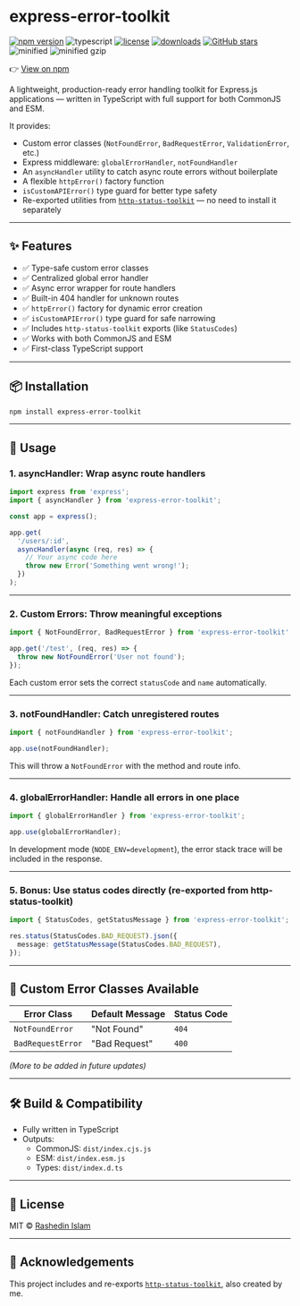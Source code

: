 # express-error-toolkit

[![npm version](https://img.shields.io/npm/v/express-error-toolkit)](https://www.npmjs.com/package/express-error-toolkit)
![typescript](https://badgen.net/badge/icon/typescript?icon=typescript&label)
[![license](https://img.shields.io/npm/l/express-error-toolkit)](https://github.com/dev-rashedin/express-error-toolkit/blob/main/LICENSE)
[![downloads](https://img.shields.io/npm/dw/express-error-toolkit)](https://www.npmjs.com/package/express-error-toolkit)
[![GitHub stars](https://img.shields.io/github/stars/dev-rashedin/express-error-toolkit?style=social)](https://github.com/dev-rashedin/express-error-toolkit/stargazers)
![minified](https://badgen.net/bundlephobia/min/express-error-toolkit)
![minified gzip](https://badgen.net/bundlephobia/minzip/express-error-toolkit)

👉 [View on npm](https://www.npmjs.com/package/express-error-toolkit)

A lightweight, production-ready error handling toolkit for Express.js applications — written in TypeScript with full support for both CommonJS and ESM.

It provides:

- Custom error classes (`NotFoundError`, `BadRequestError`, `ValidationError`, etc.)
- Express middleware: `globalErrorHandler`, `notFoundHandler`
- An `asyncHandler` utility to catch async route errors without boilerplate
- A flexible `httpError()` factory function
- `isCustomAPIError()` type guard for better type safety
- Re-exported utilities from [`http-status-toolkit`](https://www.npmjs.com/package/http-status-toolkit) — no need to install it separately

---

## ✨ Features

- ✅ Type-safe custom error classes
- ✅ Centralized global error handler
- ✅ Async error wrapper for route handlers
- ✅ Built-in 404 handler for unknown routes
- ✅ `httpError()` factory for dynamic error creation
- ✅ `isCustomAPIError()` type guard for safe narrowing
- ✅ Includes `http-status-toolkit` exports (like `StatusCodes`)
- ✅ Works with both CommonJS and ESM
- ✅ First-class TypeScript support

---

## 📦 Installation

```bash
npm install express-error-toolkit
```

---

## 📁 Usage

### 1. **asyncHandler**: Wrap async route handlers

```ts
import express from 'express';
import { asyncHandler } from 'express-error-toolkit';

const app = express();

app.get(
  '/users/:id',
  asyncHandler(async (req, res) => {
    // Your async code here
    throw new Error('Something went wrong!');
  })
);
```

---

### 2. **Custom Errors**: Throw meaningful exceptions

```ts
import { NotFoundError, BadRequestError } from 'express-error-toolkit';

app.get('/test', (req, res) => {
  throw new NotFoundError('User not found');
});
```

Each custom error sets the correct `statusCode` and `name` automatically.

---

### 3. **notFoundHandler**: Catch unregistered routes

```ts
import { notFoundHandler } from 'express-error-toolkit';

app.use(notFoundHandler);
```

This will throw a `NotFoundError` with the method and route info.

---

### 4. **globalErrorHandler**: Handle all errors in one place

```ts
import { globalErrorHandler } from 'express-error-toolkit';

app.use(globalErrorHandler);
```

In development mode (`NODE_ENV=development`), the error stack trace will be included in the response.

---

### 5. **Bonus**: Use status codes directly (re-exported from http-status-toolkit)

```ts
import { StatusCodes, getStatusMessage } from 'express-error-toolkit';

res.status(StatusCodes.BAD_REQUEST).json({
  message: getStatusMessage(StatusCodes.BAD_REQUEST),
});
```

---

## 🔧 Custom Error Classes Available

| Error Class       | Default Message | Status Code |
| ----------------- | --------------- | ----------- |
| `NotFoundError`   | "Not Found"     | `404`       |
| `BadRequestError` | "Bad Request"   | `400`       |

_(More to be added in future updates)_

---

## 🛠 Build & Compatibility

- Fully written in TypeScript
- Outputs:
  - CommonJS: `dist/index.cjs.js`
  - ESM: `dist/index.esm.js`
  - Types: `dist/index.d.ts`

---

## 📃 License

MIT © [Rashedin Islam](https://www.rashedin.dev)

---

## 🙌 Acknowledgements

This project includes and re-exports [`http-status-toolkit`](https://www.npmjs.com/package/http-status-toolkit), also created by me.
